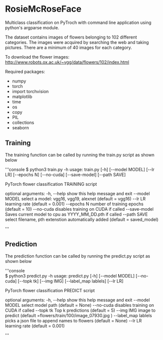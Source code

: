 # RosieMcRoseFace

Multiclass classification on PyTroch with command line application using python's argparse module.

The dataset contains images of flowers belonging to 102 different categories. 
The images were acquired by searching the web and taking pictures. There are a
minimum of 40 images for each category.

To download the flower images:
http://www.robots.ox.ac.uk/~vgg/data/flowers/102/index.html


Required packages:

- numpy
- torch
- import torchvision
- matplotlib
-  time
-  os
-  copy
-  PIL
-  collections
-  seaborn 


## Training

The training function can be called by running the train.py script as shown below


'''console
$ python3 train.py -h
usage: train.py [-h] [--model MODEL] [--lr LR] [--epochs N] [--no-cuda]
                [--save-model] [--path SAVE]

PyTorch flower classification TRAINING script

optional arguments:
  -h, --help     show this help message and exit
  --model MODEL  select a model: vgg16, vgg19, alexnet (default = vgg16)
  --lr LR        learning rate (default = 0.001)
  --epochs N     number of training epochs (default = 10)
  --no-cuda      disables training on CUDA if called
  --save-model   Saves current model to cpu as YYYY_MM_DD.pth if called
  --path SAVE    select filename, pth extenstion automatically added (default
                 = saved_model)

'''

## Prediction

The prediction function can be called by running the predict.py script as shown below

'''console  
$ python3 predict.py -h
usage: predict.py [-h] [--model MODEL] [--no-cuda] [--topk tk] [--img IMG]
                  [--label_map lablels] [--lr LR]

PyTorch flower classification PREDICT script

optional arguments:
  -h, --help           show this help message and exit
  --model MODEL        select model path (default = None)
  --no-cuda            disables training on CUDA if called
  --topk tk            Top k predictions (default = 5)
  --img IMG            image to predict (default
                       =flowers/train/100/image_07930.jpg )
  --label_map lablels  picks a json file to append names to flowers (default =
                       None)
  --lr LR              learning rate (default = 0.001)
  
  '''
